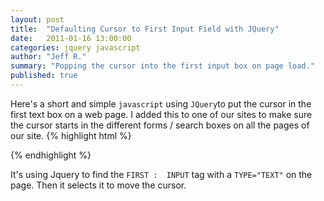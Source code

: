 ```yaml
---
layout: post
title:  "Defaulting Cursor to First Input Field with JQuery"
date:   2011-01-16 13:00:00
categories: jquery javascript
author: "Jeff R."
summary: "Popping the cursor into the first input box on page load."
published: true
---
```


Here's a short and simple `javascript` using `JQuery`to put the cursor in the first text box on a web page.  I added this to one of our sites to make sure the cursor starts in the different forms / search boxes on all the pages of our site.
{% highlight  html %}
<script type="text/javascript">
<!-- //
$document.ready(function()){
$("input[type='text']:first").select();
};}
// -->
</script>
{% endhighlight %}

It's using Jquery to find the `FIRST :  INPUT` tag with a `TYPE="TEXT"` on the page.  Then it selects it to move the cursor.